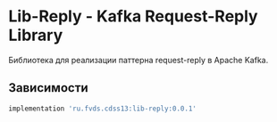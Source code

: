 # Lib-Reply - Kafka Request-Reply Library

Библиотека для реализации паттерна request-reply в Apache Kafka.

## Зависимости

```groovy
implementation 'ru.fvds.cdss13:lib-reply:0.0.1'